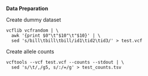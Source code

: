 **Data Preparation**

Create dummy dataset

```
vcflib vcfrandom | \
  awk '{print $0"\t"$10"\t"$10}' | \
  sed 's/bill\tbill\tbill/id1\tid2\tid3/' > test.vcf
```

Create allele counts

```
vcftools --vcf test.vcf --counts --stdout | \
  sed 's/\t/,/g5, s/:/=/g' > test_counts.tsv
```